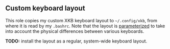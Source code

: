 Custom keyboard layout
----------------------

This role copies my custom XKB keyboard layout to `~/.config/xkb`, from
where it is read by my `.bashrc`.  Note that the layout is
[parameterized](roles/keyboard/templates/xkb/symbols/modifier_keys#L53)
to take into account the physical differences between various keyboards.

**TODO:** install the layout as a regular, system-wide keyboard layout.

